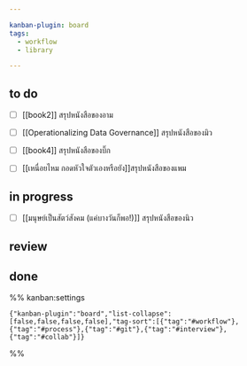 ```yaml
---

kanban-plugin: board
tags:
  - workflow
  - library

---
```


## to do

- [ ] [[book2]] สรุปหนังสือของอาม
- [ ] [[Operationalizing Data Governance]] สรุปหนังสือของมิว
- [ ] [[book4]] สรุปหนังสือของบิ๊ก
- [ ] [[เหนื่อยไหม กอดหัวใจตัวเองหรือยัง]]สรุปหนังสือของแพม


## in progress

- [ ] [[มนุษย์เป็นสัตว์สังคม (แค่บางวันก็พอ!)]] สรุปหนังสือของนิว


## review



## done





%% kanban:settings
```
{"kanban-plugin":"board","list-collapse":[false,false,false,false],"tag-sort":[{"tag":"#workflow"},{"tag":"#process"},{"tag":"#git"},{"tag":"#interview"},{"tag":"#collab"}]}
```
%%